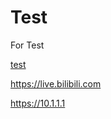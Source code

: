 # Test
For Test

[test](https://www.ba'select%3Bsee'idu.com)


https://live.bilibili.com

https://10.1.1.1
